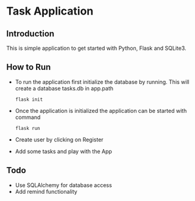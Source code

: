 # Task Application

## Introduction

This is simple application to get started with Python, Flask and SQLite3.

## How to Run

- To run the application first initialize the database by running. This will create a database tasks.db in app.path

  `flask init`

- Once the application is initialized the application can be started with command

  `flask run`
 
- Create user by clicking on Register
- Add some tasks and play with the App

## Todo

- Use SQLAlchemy for database access
- Add remind functionality
